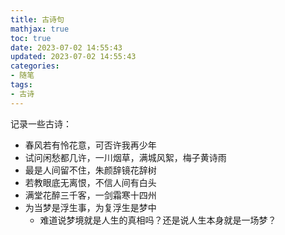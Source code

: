 ```yaml
---
title: 古诗句
mathjax: true
toc: true
date: 2023-07-02 14:55:43
updated: 2023-07-02 14:55:43
categories:
- 随笔
tags:
- 古诗
---
```

记录一些古诗：
<!--more-->

- 春风若有怜花意，可否许我再少年
- 试问闲愁都几许，一川烟草，满城风絮，梅子黄诗雨
- 最是人间留不住，朱颜辞镜花辞树
- 若教眼底无离恨，不信人间有白头
- 满堂花醉三千客，一剑霜寒十四州
- 为当梦是浮生事，为复浮生是梦中
  - 难道说梦境就是人生的真相吗？还是说人生本身就是一场梦？